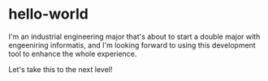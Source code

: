 # hello-world

I'm an industrial engineering major that's about to start a double major with engeeniring informatis, and I'm looking forward to using this development tool to enhance the whole experience. 

Let's take this to the next level!
